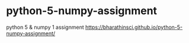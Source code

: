 # python-5-numpy-assignment
python 5 &amp; numpy 1 assignment
https://bharathinsci.github.io/python-5-numpy-assignment/
